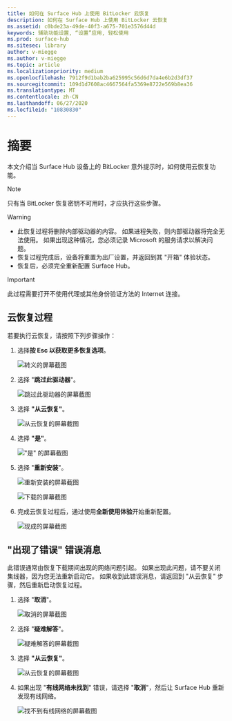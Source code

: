 ```yaml
---
title: 如何在 Surface Hub 上使用 BitLocker 云恢复
description: 如何在 Surface Hub 上使用 BitLocker 云恢复
ms.assetid: c0bde23a-49de-40f3-a675-701e3576d44d
keywords: 辅助功能设置, “设置”应用, 轻松使用
ms.prod: surface-hub
ms.sitesec: library
author: v-miegge
ms.author: v-miegge
ms.topic: article
ms.localizationpriority: medium
ms.openlocfilehash: 7912f9d1bab2ba625995c56d6d7da4e6b2d3df37
ms.sourcegitcommit: 109d1d7608ac4667564fa5369e8722e569b8ea36
ms.translationtype: MT
ms.contentlocale: zh-CN
ms.lasthandoff: 06/27/2020
ms.locfileid: "10830830"
---
```

# 摘要

本文介绍当 Surface Hub 设备上的 BitLocker 意外提示时，如何使用云恢复功能。

> [!NOTE]
> 只有当 BitLocker 恢复密钥不可用时，才应执行这些步骤。

> [!WARNING]
> * 此恢复过程将删除内部驱动器的内容。 如果进程失败，则内部驱动器将完全无法使用。 如果出现这种情况，您必须记录 Microsoft 的服务请求以解决问题。
> * 恢复过程完成后，设备将重置为出厂设置，并返回到其 "开箱" 体验状态。
> * 恢复后，必须完全重新配置 Surface Hub。

> [!IMPORTANT]
> 此过程需要打开不使用代理或其他身份验证方法的 Internet 连接。

## 云恢复过程

若要执行云恢复，请按照下列步骤操作：

1. 选择**按 Esc 以获取更多恢复选项**。

   ![转义的屏幕截图](images/01-escape.png)

1. 选择 "**跳过此驱动器**"。

   ![跳过此驱动器的屏幕截图](images/02-skip-this-drive.png)

1. 选择 **"从云恢复"**。

   ![从云恢复的屏幕截图](images/03-recover-from-cloud.png)

1. 选择 **"是"**。

   !["是" 的屏幕截图](images/04-yes.png)

1. 选择 "**重新安装**"。

   ![重新安装的屏幕截图](images/05a-reinstall.png)

   ![下载的屏幕截图](images/05b-downloading.png)

1. 完成云恢复过程后，通过使用**全新使用体验**开始重新配置。

   ![现成的屏幕截图](images/06-out-of-box.png)

## "出现了错误" 错误消息

此错误通常由恢复下载期间出现的网络问题引起。 如果出现此问题，请不要关闭集线器，因为您无法重新启动它。 如果收到此错误消息，请返回到 "从云恢复" 步骤，然后重新启动恢复过程。

1. 选择 "**取消**"。

   ![取消的屏幕截图](images/07-cancel.png)

1. 选择 "**疑难解答**"。

   ![疑难解答的屏幕截图](images/08-troubleshoot.png)

1. 选择 **"从云恢复"**。

   ![从云恢复的屏幕截图](images/09-recover-from-cloud2.png)

1. 如果出现 "**有线网络未找到**" 错误，请选择 "**取消**"，然后让 Surface Hub 重新发现有线网络。

   ![找不到有线网络的屏幕截图](images/10-cancel.png)